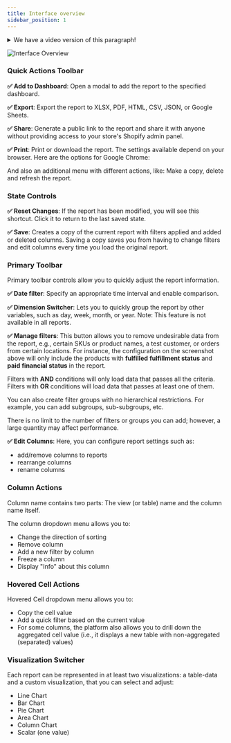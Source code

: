```yaml
---
title: Interface overview
sidebar_position: 1
---
```


<details>
  <summary>We have a video version of this paragraph!</summary>

  <div style={{textAlign: "center"}}>
    <iframe width="600" height="380" src="https://www.youtube.com/embed/-S7d45aUvbo" frameborder="0" allow="accelerometer; autoplay; encrypted-media; gyroscope; picture-in-picture" allowfullscreen></iframe>
  </div>
</details>

![Interface Overview](/img/reporting/interface/interface-overview.png)  

### Quick Actions Toolbar

**✅ Add to Dashboard**: Open a modal to add the report to the specified dashboard.

**✅ Export**: Export the report to XLSX, PDF, HTML, CSV, JSON, or Google Sheets.

**✅ Share**: Generate a public link to the report and share it with anyone without providing access to your store's Shopify admin panel.

**✅ Print**: Print or download the report. The settings available depend on your browser. Here are the options for Google Chrome:


And also an additional menu with different actions, like: Make a copy, delete and refresh the report.


### State Controls

**✅ Reset Changes**: If the report has been modified, you will see this shortcut.
Click it to return to the last saved state.

**✅ Save**: Creates a copy of the current report with filters applied and added or deleted columns. Saving a copy saves you from having to change filters and edit columns every time you load the original report.


### Primary Toolbar

Primary toolbar controls allow you to quickly adjust the report information.

**✅ Date filter**: Specify an appropriate time interval and enable comparison.

**✅ Dimension Switcher**: Lets you to quickly group the report by other variables, such as day, week, month, or year.
Note: This feature is not available in all reports.

**✅ Manage filters**: This button allows you to remove undesirable data from the report, e.g., certain SKUs or product names, a test customer, or orders from certain locations. For instance, the configuration on the screenshot above will only include the products with **fulfilled** **fulfillment status** and **paid** **financial status** in the report.

Filters with **AND** conditions will only load data that passes all the criteria. Filters with **OR** conditions will load data that passes at least one of them.

You can also create filter groups with no hierarchical restrictions. For example, you can add subgroups, sub-subgroups, etc.

There is no limit to the number of filters or groups you can add; however, a large quantity may affect performance.

**✅ Edit Columns**: Here, you can configure report settings such as:
- add/remove columns to reports
- rearrange columns
- rename columns

### Column Actions

Column name contains two parts: The view (or table) name and the column name itself.

The column dropdown menu allows you to:
- Change the direction of sorting
- Remove column
- Add a new filter by column
- Freeze a column
- Display "Info" about this column

### Hovered Cell Actions

Hovered Cell dropdown menu allows you to:
- Copy the cell value
- Add a quick filter based on the current value
- For some columns, the platform also allows you to drill down the aggregated cell value (i.e., it displays a new table with non-aggregated (separated) values)

### Visualization Switcher

Each report can be represented in at least two visualizations: a table-data and a custom visualization, that you can select and adjust:
- Line Chart
- Bar Chart
- Pie Chart
- Area Chart
- Column Chart
- Scalar (one value)
